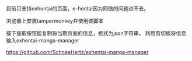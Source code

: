 目前只支持exhentai的页面，e-hentai因为网络的问题进不去。

浏览器上安装tampermonkey并使用该脚本

按下提取按钮能复制将当期页面的信息，格式为json字符串。
利用剪切板将信息输入exhentai-manga-manager


https://github.com/SchneeHertz/exhentai-manga-manager
